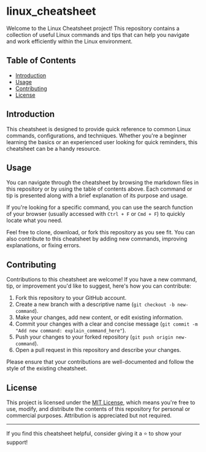# linux_cheatsheet

Welcome to the Linux Cheatsheet project! This repository contains a collection of useful Linux commands and tips that can help you navigate and work efficiently within the Linux environment.

## Table of Contents

- [Introduction](#introduction)
- [Usage](#usage)
- [Contributing](#contributing)
- [License](#license)

## Introduction

This cheatsheet is designed to provide quick reference to common Linux commands, configurations, and techniques. Whether you're a beginner learning the basics or an experienced user looking for quick reminders, this cheatsheet can be a handy resource.

## Usage

You can navigate through the cheatsheet by browsing the markdown files in this repository or by using the table of contents above. Each command or tip is presented along with a brief explanation of its purpose and usage.

If you're looking for a specific command, you can use the search function of your browser (usually accessed with `Ctrl + F` or `Cmd + F`) to quickly locate what you need.

Feel free to clone, download, or fork this repository as you see fit. You can also contribute to this cheatsheet by adding new commands, improving explanations, or fixing errors.

## Contributing

Contributions to this cheatsheet are welcome! If you have a new command, tip, or improvement you'd like to suggest, here's how you can contribute:

1. Fork this repository to your GitHub account.
2. Create a new branch with a descriptive name (`git checkout -b new-command`).
3. Make your changes, add new content, or edit existing information.
4. Commit your changes with a clear and concise message (`git commit -m "Add new command: explain_command_here"`).
5. Push your changes to your forked repository (`git push origin new-command`).
6. Open a pull request in this repository and describe your changes.

Please ensure that your contributions are well-documented and follow the style of the existing cheatsheet.

## License

This project is licensed under the [MIT License](LICENSE), which means you're free to use, modify, and distribute the contents of this repository for personal or commercial purposes. Attribution is appreciated but not required.

---

If you find this cheatsheet helpful, consider giving it a ⭐ to show your support!
